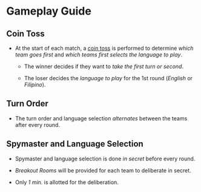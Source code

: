 # Gameplay Guide

## Coin Toss

- At the start of each match, a [coin toss](https://www.google.com/search?sxsrf=ALeKk03n1Vgo4i8_8FMhZgtXSM5KSszctw%3A1605612873323&ei=SbWzX4moE6TKmAWQ_4_AAg&q=coin+toss&oq=coin+toss&gs_lcp=CgZwc3ktYWIQAzIECCMQJzIFCAAQyQMyAggAMgIIADICCAAyAggAMgIIADICCAAyAggAMgIIADoECAAQRzoKCAAQyQMQFBCHAlDr9b4FWMP5vgVgtfq-BWgAcAJ4AIABVYgBxQKSAQE0mAEAoAEBqgEHZ3dzLXdpesgBCMABAQ&sclient=psy-ab&ved=0ahUKEwjJ8NeHvontAhUkJaYKHZD_AygQ4dUDCA0&uact=5) is performed to determine _which team goes first_ and _which teams first selects the language to play_.

  - The winner decides if they want to _take the first turn or second_.

  - The loser decides the _language to play_ for the 1st round (_English_ or _Filipino_).

## Turn Order

- The turn order and language selection _alternates_ between the teams after every round.

## Spymaster and Language Selection

- Spymaster and language selection is done _in secret_ before every round.

- _Breakout Rooms_ will be provided for each team to deliberate in secret.

- Only _1 min._ is allotted for the deliberation.

